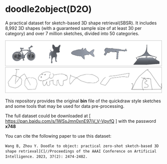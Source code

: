 # doodle2object(D2O)
A practical dataset for sketch-based 3D shape retrieval(SBSR). It includes 8,992 3D shapes (with a guaranteed sample size of at least 30 per category) and over 7 million sketches, divided into 50 categories.

![examples of 3D shapes](./3d.png)
![examples of sketches](./qd.png)

This repository provides the original **bin** file of the quickdraw style sketches and some tools that may be used for data pre-processing.

The full dataset could be downloaded at \[ https://pan.baidu.com/s/1WSsJmn0xnE97iV_V-VpyfQ \] with the password **x748**

You can cite the following paper to use this dataset:

`Wang B, Zhou Y. Doodle to object: practical zero-shot sketch-based 3D shape retrieval[C]//Proceedings of the AAAI Conference on Artificial Intelligence. 2023, 37(2): 2474-2482.`
